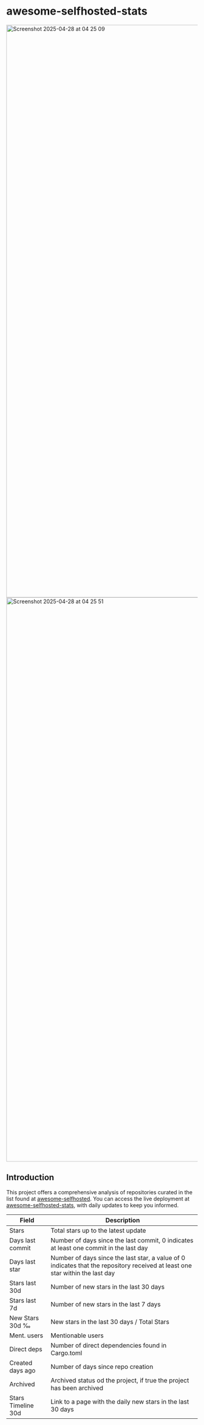 # awesome-selfhosted-stats
<img width="1505" alt="Screenshot 2025-04-28 at 04 25 09" src="https://github.com/user-attachments/assets/cbd895e5-1e12-4c76-9ccd-abcd6e7e16a2" />

<img width="1483" alt="Screenshot 2025-04-28 at 04 25 51" src="https://github.com/user-attachments/assets/6acd4c4d-8959-4b08-a3bc-eded57998779" />


## Introduction

This project offers a comprehensive analysis of repositories curated in the list found at [awesome-selfhosted](https://github.com/awesome-selfhosted/awesome-selfhosted). You can access the live deployment at [awesome-selfhosted-stats](https://emanuelef.github.io/awesome-selfhosted-stats/), with daily updates to keep you informed.

| Field | Description |
| --- | --- |
| Stars | Total stars up to the latest update |
| Days last commit | Number of days since the last commit, 0 indicates at least one commit in the last day |
| Days last star | Number of days since the last star, a value of 0 indicates that the repository received at least one star within the last day |
| Stars last 30d | Number of new stars in the last 30 days |
| Stars last 7d | Number of new stars in the last 7 days |
| New Stars 30d ‰ | New stars in the last 30 days / Total Stars |
| Ment. users | Mentionable users |
| Direct deps | Number of direct dependencies found in Cargo.toml |
| Created days ago | Number of days since repo creation |
| Archived | Archived status od the project, if true the project has been archived |
| Stars Timeline 30d | Link to a page with the daily new stars in the last 30 days |
